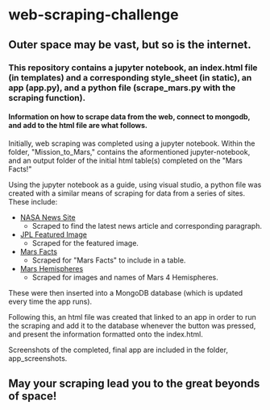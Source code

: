 # web-scraping-challenge

## Outer space may be vast, but so is the internet.

### This repository contains a jupyter notebook, an index.html file (in templates) and a corresponding style_sheet (in static), an app (app.py), and a python file (scrape_mars.py with the scraping function). 

#### Information on how to scrape data from the web, connect to mongodb, and add to the html file are what follows. 

Initially, web scraping was completed using a jupyter notebook. Within the folder, "Mission_to_Mars," contains the aformentioned jupyter-notebook, and an output folder of the initial html table(s) completed on the "Mars Facts!"

Using the jupyter notebook as a guide, using visual studio, a python file was created with a similar means of scraping for data from a series of sites. These include: 
* [NASA News Site](https://mars.nasa.gov/news/?page=0&per_page=40&order=publish_date+desc%2Ccreated_at+desc&search=&category=19%2C165%2C184%2C204&blank_scope=Latest)
  * Scraped to find the latest news article and corresponding paragraph.
* [JPL Featured Image](https://data-class-jpl-space.s3.amazonaws.com/JPL_Space/index.html)
  * Scraped for the featured image.
* [Mars Facts](https://space-facts.com/mars/)
  * Scraped for "Mars Facts" to include in a table.
* [Mars Hemispheres](https://astrogeology.usgs.gov/search/results?q=hemisphere+enhanced&k1=target&v1=Mars)
  * Scraped for images and names of Mars 4 Hemispheres.
 
These were then inserted into a MongoDB database (which is updated every time the app runs).

Following this, an html file was created that linked to an app in order to run the scraping and add it to the database whenever the button was pressed, and present the information formatted onto the index.html. 

Screenshots of the completed, final app are included in the folder, app_screenshots. 

## May your scraping lead you to the great beyonds of space!
